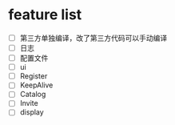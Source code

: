 # feature list
- [ ] 第三方单独编译，改了第三方代码可以手动编译
- [ ] 日志
- [ ] 配置文件
- [ ] ui
- [ ] Register
- [ ] KeepAlive
- [ ] Catalog
- [ ] Invite
- [ ] display
